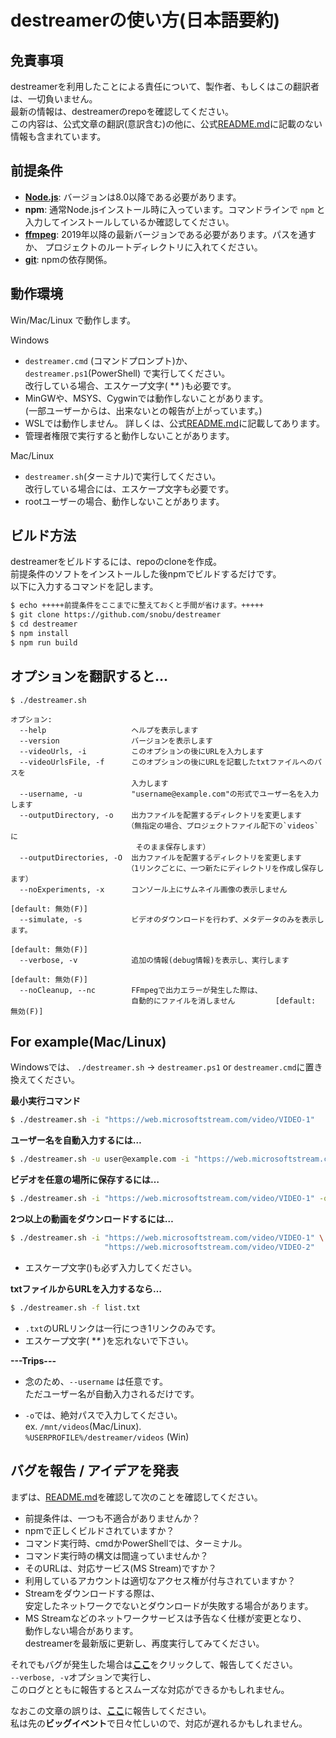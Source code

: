 # destreamerの使い方(日本語要約)

## 免責事項
destreamerを利用したことによる責任について、製作者、もしくはこの翻訳者は、一切負いません。  
最新の情報は、destreamerのrepoを確認してください。  
この内容は、公式文章の翻訳(意訳含む)の他に、公式[README.md][README.md]に記載のない情報も含まれています。  

## 前提条件
- [**Node.js**][node]: バージョンは8.0以降である必要があります。
- **npm**: 通常Node.jsインストール時に入っています。コマンドラインで `npm` と入力してインストールしているか確認してください。
- [**ffmpeg**][ffmpeg]: 2019年以降の最新バージョンである必要があります。パスを通すか、 プロジェクトのルートディレクトリに入れてください。
- [**git**][git]: npmの依存関係。

## 動作環境
Win/Mac/Linux で動作します。

Windows
-  `destreamer.cmd` (コマンドプロンプト)か、  
`destreamer.ps1`(PowerShell) で実行してください。  
改行している場合、エスケープ文字( **\** )も必要です。
- MinGWや、MSYS、Cygwinでは動作しないことがあります。  
(一部ユーザーからは、出来ないとの報告が上がっています。)
- WSLでは動作しません。 詳しくは、公式[README.md][README.md]に記載してあります。
- 管理者権限で実行すると動作しないことがあります。

Mac/Linux
- `destreamer.sh`(ターミナル)で実行してください。  
改行している場合には、エスケープ文字も必要です。  
- rootユーザーの場合、動作しないことがあります。

## ビルド方法
destreamerをビルドするには、repoのcloneを作成。  
前提条件のソフトをインストールした後npmでビルドするだけです。  
以下に入力するコマンドを記します。  

```sh
$ echo +++++前提条件をここまでに整えておくと手間が省けます。+++++
$ git clone https://github.com/snobu/destreamer
$ cd destreamer
$ npm install
$ npm run build
```

## オプションを翻訳すると…

```
$ ./destreamer.sh

オプション:
  --help                   ヘルプを表示します
  --version                バージョンを表示します
  --videoUrls, -i          このオプションの後にURLを入力します
  --videoUrlsFile, -f      このオプションの後にURLを記載したtxtファイルへのパスを
                           入力します
  --username, -u           "username@example.com"の形式でユーザー名を入力します
  --outputDirectory, -o    出力ファイルを配置するディレクトリを変更します
                          （無指定の場合、プロジェクトファイル配下の`videos`に
                            そのまま保存します）
  --outputDirectories, -O  出力ファイルを配置するディレクトリを変更します
                          （1リンクごとに、一つ新たにディレクトリを作成し保存します）
  --noExperiments, -x      コンソール上にサムネイル画像の表示しません　
                                                              [default: 無効(F)]
  --simulate, -s           ビデオのダウンロードを行わず、メタデータのみを表示します。
                                                              [default: 無効(F)]
  --verbose, -v            追加の情報(debug情報)を表示し、実行します
                                                              [default: 無効(F)]
  --noCleanup, --nc        FFmpegで出力エラーが発生した際は、
                           自動的にファイルを消しません         [default: 無効(F)]
```

##  For example(Mac/Linux)
Windowsでは、
`./destreamer.sh` → `destreamer.ps1` or `destreamer.cmd`に置き換えてください。

**最小実行コマンド**
```sh
$ ./destreamer.sh -i "https://web.microsoftstream.com/video/VIDEO-1"
```

**ユーザー名を自動入力するには…**
```sh
$ ./destreamer.sh -u user@example.com -i "https://web.microsoftstream.com/video/VIDEO-1"
```

**ビデオを任意の場所に保存するには…**
```sh
$ ./destreamer.sh -i "https://web.microsoftstream.com/video/VIDEO-1" -o /Users/hacker/Downloads
```

**2つ以上の動画をダウンロードするには…**
```sh
$ ./destreamer.sh -i "https://web.microsoftstream.com/video/VIDEO-1" \
                     "https://web.microsoftstream.com/video/VIDEO-2"
```
- エスケープ文字(\)も必ず入力してください。

**txtファイルからURLを入力するなら…**
```sh
$ ./destreamer.sh -f list.txt
```

- `.txt`のURLリンクは一行につき1リンクのみです。
- エスケープ文字( **\** )を忘れないで下さい。

**---Trips---**
- 念のため、`--username` は任意です。  
ただユーザー名が自動入力されるだけです。  

- `-o`では、絶対パスで入力してください。  
ex. `/mnt/videos`(Mac/Linux).  
    `%USERPROFILE%/destreamer/videos` (Win)  

## バグを報告 / アイデアを発表
まずは、[README.md][README.md]を確認して次のことを確認してください。
- 前提条件は、一つも不適合がありませんか？
- npmで正しくビルドされていますか？
- コマンド実行時、cmdかPowerShellでは、ターミナル。
- コマンド実行時の構文は間違っていませんか？
- そのURLは、対応サービス(MS Stream)ですか？
- 利用しているアカウントは適切なアクセス権が付与されていますか？
- Streamをダウンロードする際は、  
安定したネットワークでないとダウンロードが失敗する場合があります。
- MS Streamなどのネットワークサービスは予告なく仕様が変更となり、  
 動作しない場合があります。  
destreamerを最新版に更新し、再度実行してみてください。

それでもバグが発生した場合は[**ここ**][feedback]をクリックして、報告してください。  
`--verbose, -v`オプションで実行し、  
このログとともに報告するとスムーズな対応ができるかもしれません。  
  
なおこの文章の誤りは、[**ここ**][help]に報告してください。  
私は先の**ビッグイベント**で日々忙しいので、対応が遅れるかもしれません。

[ffmpeg]: https://www.ffmpeg.org/download.html
[xming]: https://sourceforge.net/projects/xming/
[node]: https://nodejs.org/en/download/
[git]: https://git-scm.com/downloads
[wsl]: https://github.com/snobu/destreamer/issues/90#issuecomment-619377950
[README.md]: https://github.com/snobu/destreamer/blob/master/README.md
[feedback]: https://github.com/snobu/destreamer/issues
[help]: https://github.com/wonisan/destreamer-help-jp/issues
